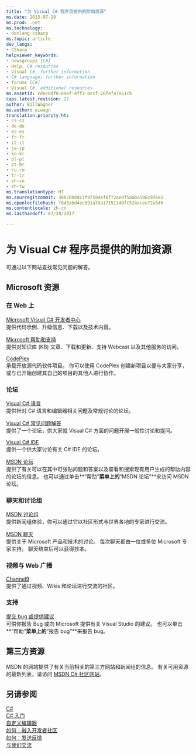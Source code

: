 ```yaml
---
title: "为 Visual C# 程序员提供的附加资源"
ms.date: 2015-07-20
ms.prod: .net
ms.technology:
- devlang-csharp
ms.topic: article
dev_langs:
- CSharp
helpviewer_keywords:
- newsgroups [C#]
- Help, C# resources
- Visual C#, further information
- C# language, further information
- forums [C#]
- Visual C#, additional resources
ms.assetid: cdec0df0-89ef-4ff1-8ccf-26fef47e61cb
caps.latest.revision: 27
author: BillWagner
ms.author: wiwagn
translation.priority.ht:
- cs-cz
- de-de
- es-es
- fr-fr
- it-it
- ja-jp
- ko-kr
- pl-pl
- pt-br
- ru-ru
- tr-tr
- zh-cn
- zh-tw
ms.translationtype: HT
ms.sourcegitcommit: 306c608dc7f97594ef6f72ae0f5aaba596c936e1
ms.openlocfilehash: f843abd4ec891a7da17151140fc524acee72a346
ms.contentlocale: zh-cn
ms.lasthandoff: 07/28/2017

---
```

# <a name="additional-resources-for-visual-c-programmers"></a>为 Visual C# 程序员提供的附加资源
可通过以下网站查找常见问题的解答。  
  
## <a name="microsoft-resources"></a>Microsoft 资源  
  
### <a name="on-the-web"></a>在 Web 上  
 [Microsoft Visual C# 开发者中心](http://go.microsoft.com/fwlink/?LinkId=47811)  
 提供代码示例、升级信息、下载以及技术内容。  
  
 [Microsoft 帮助和支持](http://go.microsoft.com/fwlink/?LinkID=108287)  
 提供对知识库 (KB) 文章、下载和更新、支持 Webcast 以及其他服务的访问。  
  
 [CodePlex](http://go.microsoft.com/fwlink/?LinkId=137330)  
 承载开放源代码软件项目。 你可以使用 CodePlex 创建新项目以便与大家分享，或与已开始创建其自己的项目的其他人进行协作。  
  
### <a name="forums"></a>论坛  
 [Visual C# 语言](http://go.microsoft.com/fwlink/?LinkId=165947)  
 提供针对 C# 语言和编辑器相关问题及常规讨论的论坛。  
  
 [Visual C# 常见问题解答](http://go.microsoft.com/fwlink/?LinkId=165948)  
 提供了一个论坛，供大家就 Visual C# 方面的问题开展一般性讨论和提问。  
  
 [Visual C# IDE](http://go.microsoft.com/fwlink/?LinkId=165951)  
 提供一个供大家讨论有关 C# IDE 的论坛。  
  
 [MSDN 论坛](http://go.microsoft.com/fwlink/?LinkId=157697)  
 提供了有关可以在其中可张贴问题和答案以及查看和搜索现有用户生成的帮助内容的论坛的信息。 也可以通过单击**“帮助”**菜单上的**“MSDN 论坛”**来访问 MSDN 论坛。  
  
### <a name="chats-and-discussion-groups"></a>聊天和讨论组  
 [MSDN 讨论组](http://go.microsoft.com/fwlink/?LinkId=145961)  
 提供新闻组体验，你可以通过它以社区形式与世界各地的专家进行交流。  
  
 [MSDN 聊天](http://go.microsoft.com/fwlink/?LinkId=145962)  
 提供关于 Microsoft 产品和技术的讨论。 每次聊天都由一位或多位 Microsoft 专家主持。 聊天结束后可以获得抄本。  
  
### <a name="videos-and-webcasts"></a>视频与 Web 广播  
 [Channel9](http://go.microsoft.com/fwlink/?LinkID=123827)  
 提供了通过视频、Wikis 和论坛进行交流的社区。  
  
### <a name="support"></a>支持  
 [提交 bug 或提供建议](http://go.microsoft.com/fwlink/?LinkID=79804)  
 可供你报告 Bug 或向 Microsoft 提供有关 Visual Studio 的建议。 也可以单击**“帮助”**菜单上的**“报告 bug”**来报告 bug。  
  
## <a name="third-party-resources"></a>第三方资源  
 MSDN 的网站提供了有关当前相关的第三方网站和新闻组的信息。 有关可用资源的最新列表，请访问 [MSDN C# 社区网站](http://go.microsoft.com/fwlink/?LinkId=165945)。  
  
## <a name="see-also"></a>另请参阅  
 [C#](../../csharp/csharp.md)   
 [C# 入门](../../csharp/getting-started/getting-started-with-csharp.md)   
 [自定义编辑器](/visualstudio/ide/customizing-the-editor)   
 [如何：融入开发者社区](http://msdn.microsoft.com/library/f1503d98-7a64-41b6-a6c7-0e42a533e9c5)   
 [如何：发送反馈](http://msdn.microsoft.com/library/c9f1dd8f-bcb6-40ac-b896-1e9eca0bb209)   
 [与我们交流](/visualstudio/ide/talk-to-us)


